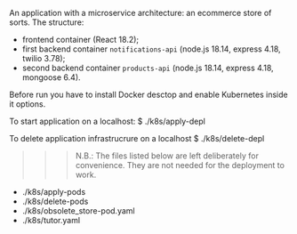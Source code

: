 An application with a microservice architecture: an ecommerce store of sorts.
The structure:
- frontend container (React 18.2);
- first backend container `notifications-api` (node.js 18.14, express 4.18, twilio 3.78);
- second backend container `products-api` (node.js 18.14, express 4.18, mongoose 6.4).

Before run you have to install Docker desctop and enable Kubernetes inside it options.

To start application on a localhost:
    $ ./k8s/apply-depl
    
To delete application infrastrucrure on a localhost
    $ ./k8s/delete-depl
    
    
>>> N.B.: The files listed below are left deliberately for convenience. They are not needed for the deployment to work.
- ./k8s/apply-pods
- ./k8s/delete-pods
- ./k8s/obsolete_store-pod.yaml
- ./k8s/tutor.yaml